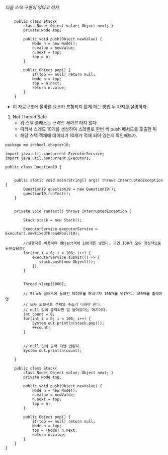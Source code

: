 
*다음 스택 구현이 있다고 하자.*

<pre><code>
    public class Stack{
        class Node{ Object value; Object next; }
        private Node top;
        
        public void push(Object newValue) {
            Node n = new Node();
            n.value = newValue;
            n.next = top;
            top = n;
        }
        
        public Object pop() {
            if(top == null) return null;
            Node n = top;
            top = n.next;
            return n.value;
        }    
    }
</pre></code>

* 이 자료구조에 올바른 요소가 포함되지 않게 하는 방법 두 가지를 설명하라.

1. Not Thread Safe 
    * 위 스택 클래스는 *스레드 세이프* 하지 않다. 
    * 따라서 스레드 10개를 생성하여 스레별로 한번 씩 push 메서드를 호출한 뒤
    * 해당 스택 객체에 데이터가 10개가 적재 되어 있는지 확인해보자.
    


```
package me.incheol.chapter10;

import java.util.concurrent.ExecutorService;
import java.util.concurrent.Executors;

public class Question19 {


    public static void main(String[] args) throws InterruptedException {
        Question19 question19 = new Question19();
        question19.runTest();
    }


    private void runTest() throws InterruptedException {

        Stack stack = new Stack();

        ExecutorService executorService = Executors.newFixedThreadPool(10);

        //실행자를 이용하여 Object객체 100개를 넣었다. 과연 100개 모두 정상적으로 들어갔을까?
        for(int i = 0; i < 100; i++) {
            executorService.submit(() -> {
               stack.push(new Object());
            });
        }
        

        Thread.sleep(1000);
        
        // Stack 클래스에 들어간 데이터를 꺼내보자 100개를 넣었으니 100개를 출력하면
        // 모두 오브젝트 객체의 주소가 나와야 한다.
        // null 값이 출력되면 덜 들어갔다는 얘기이다.
        int count = 0;
        for(int i = 0; i < 100; i++) {
            System.out.println(stack.pop());
            ++count;
        }
        
        
        // null 값이 출력 되면 안된다.
        System.out.println(count);

    }
    
    public class Stack{
        class Node{ Object value; Object next; }
        private Node top;

        public void push(Object newValue) {
            Node n = new Node();
            n.value = newValue;
            n.next = top;
            top = n;
        }

        public Object pop() {
            if(top == null) return null;
            Node n = top;
            top = (Node) n.next;
            return n.value;
        }
    }
}
```
     